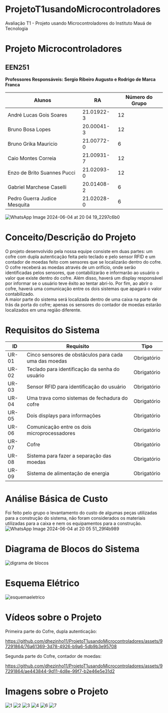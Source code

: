 # ProjetoT1usandoMicrocontroladores
Avaliação T1 - Projeto usando Microcontroladores do Instituto Mauá de Tecnologia

# Projeto Microcontroladores
## EEN251
**Professores Responsáveis: Sergio Ribeiro Augusto e	Rodrigo de Marca Franca**

| Alunos  | RA | Número do Grupo |
| ------------- | ------------- | ------------- |
| André Lucas Gois Soares | 21.01922-3  | 12 |
| Bruno Bosa Lopes | 20.00041-3 | 12 |
| Bruno Grika Mauricio | 21.00772-0 | 6 |
| Caio Montes Correia | 21.00931-7 | 12 |
| Enzo de Brito Suannes Pucci | 21.02093-0 | 12 |
| Gabriel Marchese Caselli | 20.01408-2 | 6 |
| Pedro Guerra Judice Mesquita | 21.02028-0 | 6 |

![WhatsApp Image 2024-06-04 at 20 04 19_2297c6b0](https://github.com/dhezinho11/ProjetoT1usandoMicrocontroladores/assets/63157536/66c0413d-66bb-4ba2-b908-c72caae65c95)


# Conceito/Descrição do Projeto
O projeto desenvolvido pela nossa equipe consiste em duas partes: um cofre com dupla autenticação feita pelo teclado e pelo sensor RFID e um contador de moedas feito com sensores que se localizarão dentro do cofre.  
O cofre receberá as moedas através de um orifício, onde serão identificadas pelos sensores, que contabilizarão e informarão ao usuário o valor que existe dentro do cofre. Além disso, haverá um display responsável por informar se o usuário teve êxito ao tentar abri-lo. Por fim, ao abrir o cofre, haverá uma comunicação entre os dois sistemas que apagará o valor contabilizado.  
A maior parte do sistema será localizada dentro de uma caixa na parte de trás da porta do cofre; apenas os sensores do contador de moedas estarão localizados em uma região diferente.  

# Requisitos do Sistema
| ID | Requisito | Tipo |
| ------------- | ------------- | ------------- |
| UR-01 | Cinco sensores de obstáculos para cada uma das moedas | Obrigatório |
| UR-02 | Teclado para identificação da senha do usuário | Obrigatório |
| UR-03 | Sensor RFID para identificação do usuário | Obrigatório |
| UR-04 | Uma trava como sistemas de fechadura do cofre | Obrigatório |
| UR-05 | Dois displays para informações | Obrigatório |
| UR-06 | Comunicação entre os dois microprocessadores | Obrigatório |
| UR-07 | Cofre | Obrigatório |
| UR-08 | Sistema para fazer a separação das moedas | Obrigatório |
| UR-09 | Sistema de alimentação de energia | Obrigatório |

# Análise Básica de Custo
Foi feito pelo grupo o levantamento do custo de algumas peças utilizadas para a construção do sistema, não foram considerados os materiais utilizadas para a caixa e nem os equipamentos para a construção.
![WhatsApp Image 2024-06-04 at 20 05 51_29f4b989](https://github.com/dhezinho11/ProjetoT1usandoMicrocontroladores/assets/63157536/491993a8-dfb3-4d7c-8b74-8c5290f5e1b3)


#  Diagrama de Blocos do Sistema
![digrama de blocos](https://github.com/dhezinho11/Projeto_Microcontroladores/assets/97291864/5907fbce-7922-446a-ba17-fe40292c8e13)

# Esquema Elétrico
![esquemaeletrico](https://github.com/dhezinho11/ProjetoT1usandoMicrocontroladores/assets/97291864/311d97d3-112b-41a7-8bc7-80b9052956ce)

# Vídeos sobre o Projeto
Primeira parte do Cofre, dupla autenticação:



https://github.com/dhezinho11/ProjetoT1usandoMicrocontroladores/assets/97291864/76a61369-3d78-4926-b9a6-5db9b3e95708



Segunda parte  do Cofre, contador de moedas:

https://github.com/dhezinho11/ProjetoT1usandoMicrocontroladores/assets/97291864/ae443844-9d11-4d8e-99f7-b2e46e5e31d2

# Imagens sobre o Projeto
![1](https://github.com/dhezinho11/ProjetoT1usandoMicrocontroladores/assets/97291864/319acd3c-c176-4d22-b607-bc2746b4663e)
![2](https://github.com/dhezinho11/ProjetoT1usandoMicrocontroladores/assets/97291864/669aef0b-8aeb-4cf8-bb89-7adecfca2f6f)
![3](https://github.com/dhezinho11/ProjetoT1usandoMicrocontroladores/assets/97291864/cb38df9c-7212-477e-8e7b-e447755fa6fd)
![4](https://github.com/dhezinho11/ProjetoT1usandoMicrocontroladores/assets/97291864/83e57c7e-8f0a-466e-bcd7-95f2d0f20af0)
![6](https://github.com/dhezinho11/ProjetoT1usandoMicrocontroladores/assets/97291864/e1065267-738e-4700-b636-3f45493ed64e)
![7](https://github.com/dhezinho11/ProjetoT1usandoMicrocontroladores/assets/97291864/c133494e-1025-415b-a215-60a5d9b0c308)






